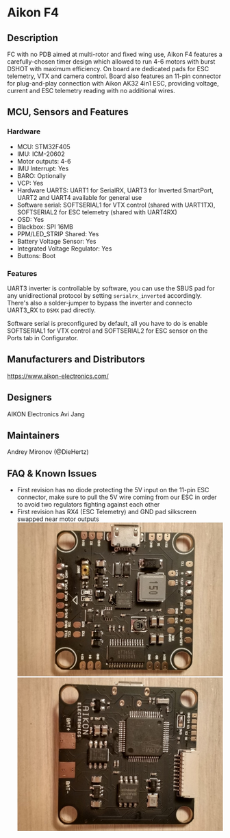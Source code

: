 # Aikon F4

## Description

FC with no PDB aimed at multi-rotor and fixed wing use, Aikon F4 features a carefully-chosen timer design which allowed to run 4-6 motors with burst DSHOT with maximum efficiency. On board are dedicated pads for ESC telemetry, VTX and camera control. Board also features an 11-pin connector for plug-and-play connection with Aikon AK32 4in1 ESC, providing voltage, current and ESC telemetry reading with no additional wires.

## MCU, Sensors and Features

### Hardware

- MCU: STM32F405
- IMU: ICM-20602
- Motor outputs: 4-6
- IMU Interrupt: Yes
- BARO: Optionally
- VCP: Yes
- Hardware UARTS: UART1 for SerialRX, UART3 for Inverted SmartPort, UART2 and UART4 available for general use
- Software serial: SOFTSERIAL1 for VTX control (shared with UART1TX), SOFTSERIAL2 for ESC telemetry (shared with UART4RX)
- OSD: Yes
- Blackbox: SPI 16MB
- PPM/LED_STRIP Shared: Yes
- Battery Voltage Sensor: Yes
- Integrated Voltage Regulator: Yes
- Buttons: Boot

### Features

UART3 inverter is controllable by software, you can use the SBUS pad for any unidirectional protocol by setting `serialrx_inverted` accordingly. There's also a solder-jumper to bypass the inverter and connecto UART3_RX to `DSMX` pad directly.

Software serial is preconfigured by default, all you have to do is enable SOFTSERIAL1 for VTX control and SOFTSERIAL2 for ESC sensor on the Ports tab in Configurator.

## Manufacturers and Distributors

https://www.aikon-electronics.com/

## Designers

AIKON Electronics
Avi Jang

## Maintainers

Andrey Mironov (@DieHertz)

## FAQ & Known Issues

- First revision has no diode protecting the 5V input on the 11-pin ESC connector, make sure to pull the 5V wire coming from our ESC in order to avoid two regulators fighting against each other
- First revision has RX4 (ESC Telemetry) and GND pad silkscreen swapped near motor outputs
  ![Aikon F4 top](./images/aikon-f4-rev1-top.jpg)
  ![Aikon F4 bottom](./images/aikon-f4-rev1-bottom.jpg)
